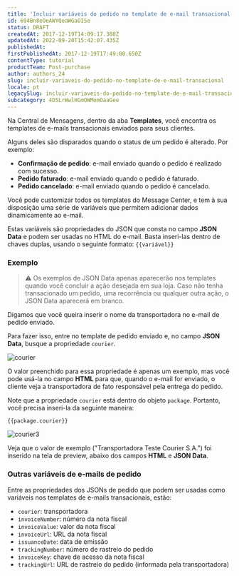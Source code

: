 ```yaml
---
title: 'Incluir variáveis do pedido no template de e-mail transacional'
id: 694Bn8eOeAWYQeaWGaOISe
status: DRAFT
createdAt: 2017-12-19T14:09:17.388Z
updatedAt: 2022-09-20T15:42:07.435Z
publishedAt: 
firstPublishedAt: 2017-12-19T17:49:00.650Z
contentType: tutorial
productTeam: Post-purchase
author: authors_24
slug: incluir-variaveis-do-pedido-no-template-de-e-mail-transacional
locale: pt
legacySlug: incluir-variaveis-do-pedido-no-template-de-e-mail-transacional
subcategory: 4D5LrWwlHGmOWMomOaaGee
---
```


Na Central de Mensagens, dentro da aba __Templates__, você encontra os templates de e-mails transacionais enviados para seus clientes.

Alguns deles são disparados quando o status de um pedido é alterado. Por exemplo:
- __Confirmação de pedido__: e-mail enviado quando o pedido é realizado com sucesso.
- __Pedido faturado__: e-mail enviado quando o pedido é faturado.
- __Pedido cancelado__: e-mail enviado quando o pedido é cancelado.

Você pode customizar todos os templates do Message Center, e tem à sua disposição uma série de variáveis que permitem adicionar dados dinamicamente ao e-mail.

Estas variáveis são propriedades do JSON que consta no campo __JSON Data__ e podem ser usadas no HTML do e-mail. Basta inseri-las dentro de chaves duplas, usando o seguinte formato: `{{variável}}` 

### Exemplo

>⚠️ Os exemplos de JSON Data apenas aparecerão nos templates quando você concluir a ação desejada em sua loja. Caso não tenha transacionado um pedido, uma recorrência ou qualquer outra ação, o JSON Data aparecerá em branco.

Digamos que você queira inserir o nome da transportadora no e-mail de pedido enviado.

Para fazer isso, entre no template de pedido enviado e, no campo __JSON Data__, busque a propriedade `courier`.

![courier](https://images.contentful.com/alneenqid6w5/2AKyoHdoQ8c40SsQa2uSKS/b4c2b0c460d0f31bec40148f5bba6006/courier.png)

O valor preenchido para essa propriedade é apenas um exemplo, mas você pode usá-la no campo __HTML__ para que, quando o e-mail for enviado, o cliente veja a transportadora de fato responsável pela entrega do pedido.

Note que a propriedade `courier` está dentro do objeto `package`. Portanto, você precisa inseri-la da seguinte maneira:

`{{package.courier}}`

![courier3](https://images.contentful.com/alneenqid6w5/2yzopAVuU46I2UICEQ0y2S/69e4a43fa202c90cb9996f4a3eea19aa/courier3.png)

Veja que o valor de exemplo ("Transportadora Teste Courier S.A.") foi inserido na tela de preview, abaixo dos campos __HTML__ e __JSON Data__.

### Outras variáveis de e-mails de pedido

Entre as propriedades dos JSONs de pedido que podem ser usadas como variáveis nos templates de e-mails transacionais, estão:

- `courier`: transportadora
- `invoiceNumber`: número da nota fiscal
- `invoiceValue`: valor da nota fiscal
- `invoiceUrl`: URL da nota fiscal
- `issuanceDate`: data de emissão
- `trackingNumber`: número de rastreio do pedido
- `invoiceKey`: chave de acesso da nota fiscal
- `trackingUrl`: URL de rastreio do pedido (informada pela transportadora)
